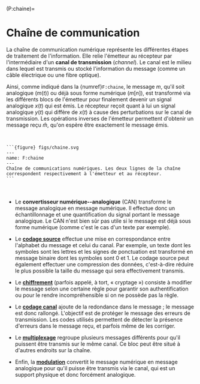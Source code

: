 (P:chaine)=
# Chaîne de communication

La chaîne de communication numérique représente les différentes étapes de traitement de l'information.
Elle relie l'émetteur au récepteur par l'intermédiaire d'un **canal de transmission** (_channel_).
Le canal est le milieu dans lequel est transmis ou stocké l'information du message (comme un câble électrique ou une fibre optique).

Ainsi, comme indiqué dans la {numref}`F:chaine`, le message $m$, qu'il soit analogique ($m(t)$) ou déjà sous forme numérique ($m[n]$),
est transformé via les différents blocs de l'émetteur pour finalement devenir un signal analogique $x(t)$ qui est émis.
Le récepteur reçoit quant à lui un signal analogique $y(t)$ qui diffère de $x(t)$ à cause des perturbations sur le canal de transmission.
Les opérations inverses de l'émetteur permettent d'obtenir un message reçu $\hat{m}$,
qu'on espère être exactement le message émis.

<br />

````{div} full-width
```{figure} figs/chaine.svg
---
name: F:chaine
---
Chaîne de communications numériques. Les deux lignes de la chaîne correspondent respectivement à l'émetteur et au récepteur.
```
````

<br />

* Le **convertisseur numérique--analogique** (CAN) transforme le message analogique en message numérique.
  Il effectue donc un échantillonnage et une quantification du signal portant le message analogique.
  Le CAN n'est bien sûr pas utile si le message est déjà sous forme numérique (comme c'est le cas d'un texte par exemple).

* Le [**codage source**](P:codage-source:information) effectue une mise en correspondance entre l'alphabet du message et celui du canal.
  Par exemple, un texte dont les symboles sont les lettres et les signes de ponctuation
  est transformé en message binaire dont les symboles sont 0 et 1.
  Le codage source peut également effectuer une compression des données,
  c'est-à-dire réduire le plus possible la taille du message qui sera effectivement transmis.

* Le [**chiffrement**](P:chiffrement) (parfois appelé, à tort, « cryptage ») consiste à modifier le message selon une certaine règle
  pour garantir son authentification ou pour le rendre incompréhensible si on ne possède pas la règle.

* Le [**codage canal**](P:codage-canal:intro) ajoute de la redondance dans le message ; le message est donc rallongé.
  L'objectif est de protéger le message des erreurs de transmission.
  Les codes utilisés permettent de détecter la présence d'erreurs dans le message reçu,
  et parfois même de les corriger.

* Le [**multiplexage**](P:multiplexage) regroupe plusieurs messages différents pour qu'il puissent être transmis sur le même canal.
  Ce bloc peut être situé à d'autres endroits sur la chaîne.

* Enfin, la [**modulation**](P:modulation:intro) convertit le message numérique en message analogique
  pour qu'il puisse être transmis via le canal, qui est un support physique et donc forcément analogique.


